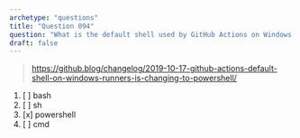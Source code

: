 ```yaml
---
archetype: "questions"
title: "Question 094"
question: "What is the default shell used by GitHub Actions on Windows runners?"
draft: false
---
```



> https://github.blog/changelog/2019-10-17-github-actions-default-shell-on-windows-runners-is-changing-to-powershell/
1. [ ] bash
1. [ ] sh
1. [x] powershell
1. [ ] cmd
